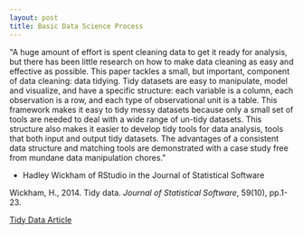 ```yaml
---
layout: post
title: Basic Data Science Process
---
```


"A huge amount of effort is spent cleaning data to get it ready for analysis, but there
has been little research on how to make data cleaning as easy and effective as possible.
This paper tackles a small, but important, component of data cleaning: data tidying.
Tidy datasets are easy to manipulate, model and visualize, and have a specific structure:
each variable is a column, each observation is a row, and each type of observational unit
is a table. This framework makes it easy to tidy messy datasets because only a small
set of tools are needed to deal with a wide range of un-tidy datasets. This structure
also makes it easier to develop tidy tools for data analysis, tools that both input and
output tidy datasets. The advantages of a consistent data structure and matching tools
are demonstrated with a case study free from mundane data manipulation chores."
- Hadley Wickham of RStudio in the Journal of Statistical Software

Wickham, H., 2014. Tidy data. <em>Journal of Statistical Software</em>, 59(10), pp.1-23.

[Tidy Data Article](https://www.jstatsoft.org/index.php/jss/article/view/v059i10/v59i10.pdf)
